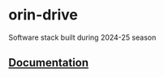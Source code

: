 # orin-drive
Software stack built during 2024-25 season

## [Documentation](https://github.com/MMR-electric-driverless/documentation)